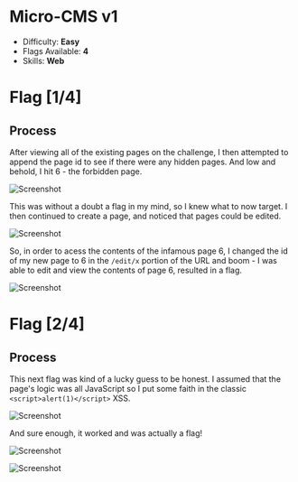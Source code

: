 # Micro-CMS v1

* Difficulty: **Easy**
* Flags Available: **4**
* Skills: **Web**

# Flag [1/4]

## Process

After viewing all of the existing pages on the challenge, I then attempted to append the page id to see if there were any hidden pages. And low and behold, I hit 6 - the forbidden page.

![Screenshot](https://i.imgur.com/qD93Eri.png)

This was without a doubt a flag in my mind, so I knew what to now target. I then continued to create a page, and noticed that pages could be edited. 

![Screenshot](https://i.imgur.com/kFNq3rq.png)

So, in order to acess the contents of the infamous page 6, I changed the id of my new page to 6 in the ```/edit/x``` portion of the URL and boom - I was able to edit and view the contents of page 6, resulted in a flag.

![Screenshot](https://i.imgur.com/v3QbMYQ.png)

# Flag [2/4]

## Process

This next flag was kind of a lucky guess to be honest. I assumed that the page's logic was all JavaScript so I put some faith in the classic ```<script>alert(1)</script>``` XSS.

![Screenshot](https://i.imgur.com/4Iqmost.png)

And sure enough, it worked and was actually a flag!

![Screenshot](https://i.imgur.com/u8nwPbB.png)

![Screenshot](https://i.imgur.com/Jx4oj9w.png)
